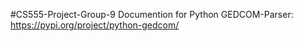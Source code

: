 #CS555-Project-Group-9
Documention for Python GEDCOM-Parser: https://pypi.org/project/python-gedcom/


[![<tmarin22>](https://circleci.com/gh/<tmarin22>/<CS55-Project-Group-9>.svg?style=svg)](https://app.circleci.com/pipelines/github/<tmarin22>/<CS55-Project-Group-9>?branch=main&filter=all)
